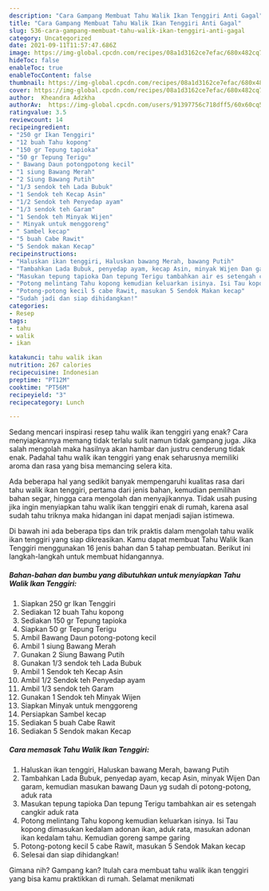 ```yaml
---
description: "Cara Gampang Membuat Tahu Walik Ikan Tenggiri Anti Gagal"
title: "Cara Gampang Membuat Tahu Walik Ikan Tenggiri Anti Gagal"
slug: 536-cara-gampang-membuat-tahu-walik-ikan-tenggiri-anti-gagal
category: Uncategorized
date: 2021-09-11T11:57:47.686Z
image: https://img-global.cpcdn.com/recipes/08a1d3162ce7efac/680x482cq70/tahu-walik-ikan-tenggiri-foto-resep-utama.jpg
hideToc: false
enableToc: true
enableTocContent: false
thumbnail: https://img-global.cpcdn.com/recipes/08a1d3162ce7efac/680x482cq70/tahu-walik-ikan-tenggiri-foto-resep-utama.jpg
cover: https://img-global.cpcdn.com/recipes/08a1d3162ce7efac/680x482cq70/tahu-walik-ikan-tenggiri-foto-resep-utama.jpg
author:  Kheandra Adzkha
authorAv:  https://img-global.cpcdn.com/users/91397756c718dff5/60x60cq50/avatar.jpg
ratingvalue: 3.5
reviewcount: 14
recipeingredient:
- "250 gr Ikan Tenggiri"
- "12 buah Tahu kopong"
- "150 gr Tepung tapioka"
- "50 gr Tepung Terigu"
- " Bawang Daun potongpotong kecil"
- "1 siung Bawang Merah"
- "2 Siung Bawang Putih"
- "1/3 sendok teh Lada Bubuk"
- "1 Sendok teh Kecap Asin"
- "1/2 Sendok teh Penyedap ayam"
- "1/3 sendok teh Garam"
- "1 Sendok teh Minyak Wijen"
- " Minyak untuk menggoreng"
- " Sambel kecap"
- "5 buah Cabe Rawit"
- "5 Sendok makan Kecap"
recipeinstructions:
- "Haluskan ikan tenggiri, Haluskan bawang Merah, bawang Putih"
- "Tambahkan Lada Bubuk, penyedap ayam, kecap Asin, minyak Wijen Dan garam, kemudian masukan bawang Daun yg sudah di potong-potong, aduk rata"
- "Masukan tepung tapioka Dan tepung Terigu tambahkan air es setengah cangkir aduk rata"
- "Potong melintang Tahu kopong kemudian keluarkan isinya. Isi Tau kopong dimasukan kedalam adonan ikan, aduk rata, masukan adonan ikan kedalam tahu. Kemudian goreng sampe garing"
- "Potong-potong kecil 5 cabe Rawit, masukan 5 Sendok Makan kecap"
- "Sudah jadi dan siap dihidangkan!"
categories:
- Resep
tags:
- tahu
- walik
- ikan

katakunci: tahu walik ikan 
nutrition: 267 calories
recipecuisine: Indonesian
preptime: "PT12M"
cooktime: "PT56M"
recipeyield: "3"
recipecategory: Lunch

---
```



Sedang mencari inspirasi resep tahu walik ikan tenggiri yang enak? Cara menyiapkannya memang tidak terlalu sulit namun tidak gampang juga. Jika salah mengolah maka hasilnya akan hambar dan justru cenderung tidak enak. Padahal tahu walik ikan tenggiri yang enak seharusnya memiliki aroma dan rasa yang bisa memancing selera kita.


Ada beberapa hal yang sedikit banyak mempengaruhi kualitas rasa dari tahu walik ikan tenggiri, pertama dari jenis bahan, kemudian pemilihan bahan segar, hingga cara mengolah dan menyajikannya. Tidak usah pusing jika ingin menyiapkan tahu walik ikan tenggiri enak di rumah, karena asal sudah tahu triknya maka hidangan ini dapat menjadi sajian istimewa.




Di bawah ini ada beberapa tips dan trik praktis dalam mengolah tahu walik ikan tenggiri yang siap dikreasikan. Kamu dapat membuat Tahu Walik Ikan Tenggiri menggunakan 16 jenis bahan dan 5 tahap pembuatan. Berikut ini langkah-langkah untuk membuat hidangannya.

<!--inarticleads1-->

##### Bahan-bahan dan bumbu yang dibutuhkan untuk menyiapkan Tahu Walik Ikan Tenggiri:

1. Siapkan 250 gr Ikan Tenggiri
1. Sediakan 12 buah Tahu kopong
1. Sediakan 150 gr Tepung tapioka
1. Siapkan 50 gr Tepung Terigu
1. Ambil  Bawang Daun potong-potong kecil
1. Ambil 1 siung Bawang Merah
1. Gunakan 2 Siung Bawang Putih
1. Gunakan 1/3 sendok teh Lada Bubuk
1. Ambil 1 Sendok teh Kecap Asin
1. Ambil 1/2 Sendok teh Penyedap ayam
1. Ambil 1/3 sendok teh Garam
1. Gunakan 1 Sendok teh Minyak Wijen
1. Siapkan  Minyak untuk menggoreng
1. Persiapkan  Sambel kecap
1. Sediakan 5 buah Cabe Rawit
1. Sediakan 5 Sendok makan Kecap




<!--inarticleads2-->

##### Cara memasak Tahu Walik Ikan Tenggiri:

1. Haluskan ikan tenggiri, Haluskan bawang Merah, bawang Putih
1. Tambahkan Lada Bubuk, penyedap ayam, kecap Asin, minyak Wijen Dan garam, kemudian masukan bawang Daun yg sudah di potong-potong, aduk rata
1. Masukan tepung tapioka Dan tepung Terigu tambahkan air es setengah cangkir aduk rata
1. Potong melintang Tahu kopong kemudian keluarkan isinya. Isi Tau kopong dimasukan kedalam adonan ikan, aduk rata, masukan adonan ikan kedalam tahu. Kemudian goreng sampe garing
1. Potong-potong kecil 5 cabe Rawit, masukan 5 Sendok Makan kecap
1. Selesai dan siap dihidangkan!



Gimana nih? Gampang kan? Itulah cara membuat tahu walik ikan tenggiri yang bisa kamu praktikkan di rumah. Selamat menikmati
